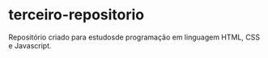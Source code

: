 # terceiro-repositorio
Repositório criado para estudosde programação em linguagem HTML, CSS e Javascript.
